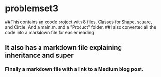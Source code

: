 # problemset3

##This contains an xcode project with 8 files. Classes for Shape, square, and Circle. And a main.m. and a "Product" folder.
##I also converted all the code into a markdown file for easier reading

## It also has a markdown file explaining inheritance and super 

### Finally a markdown file with a link to a Medium blog post.
